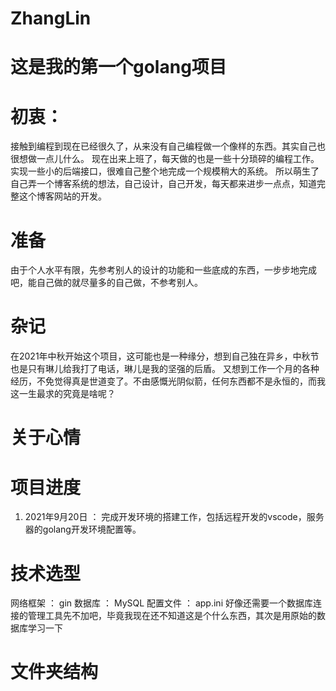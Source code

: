 # ZhangLin

# 这是我的第一个golang项目

# 初衷：
接触到编程到现在已经很久了，从来没有自己编程做一个像样的东西。其实自己也很想做一点儿什么。
现在出来上班了，每天做的也是一些十分琐碎的编程工作。实现一些小的后端接口，很难自己整个地完成一个规模稍大的系统。
所以萌生了自己弄一个博客系统的想法，自己设计，自己开发，每天都来进步一点点，知道完整这个博客网站的开发。

# 准备
由于个人水平有限，先参考别人的设计的功能和一些底成的东西，一步步地完成吧，能自己做的就尽量多的自己做，不参考别人。

# 杂记
在2021年中秋开始这个项目，这可能也是一种缘分，想到自己独在异乡，中秋节也是只有琳儿给我打了电话，琳儿是我的坚强的后盾。
又想到工作一个月的各种经历，不免觉得真是世道变了。不由感慨光阴似箭，任何东西都不是永恒的，而我这一生最求的究竟是啥呢？

# 关于心情

# 项目进度
1. 2021年9月20日  ： 完成开发环境的搭建工作，包括远程开发的vscode，服务器的golang开发环境配置等。

# 技术选型
网络框架 ： gin
数据库 ： MySQL
配置文件 ： app.ini
好像还需要一个数据库连接的管理工具先不加吧，毕竟我现在还不知道这是个什么东西，其次是用原始的数据库学习一下

# 文件夹结构



